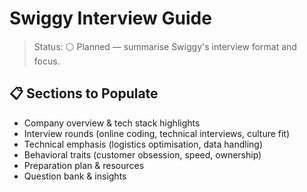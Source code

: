 # Swiggy Interview Guide

>Status: ⚪ Planned — summarise Swiggy's interview format and focus.

## 📋 Sections to Populate

- Company overview & tech stack highlights
- Interview rounds (online coding, technical interviews, culture fit)
- Technical emphasis (logistics optimisation, data handling)
- Behavioral traits (customer obsession, speed, ownership)
- Preparation plan & resources
- Question bank & insights
